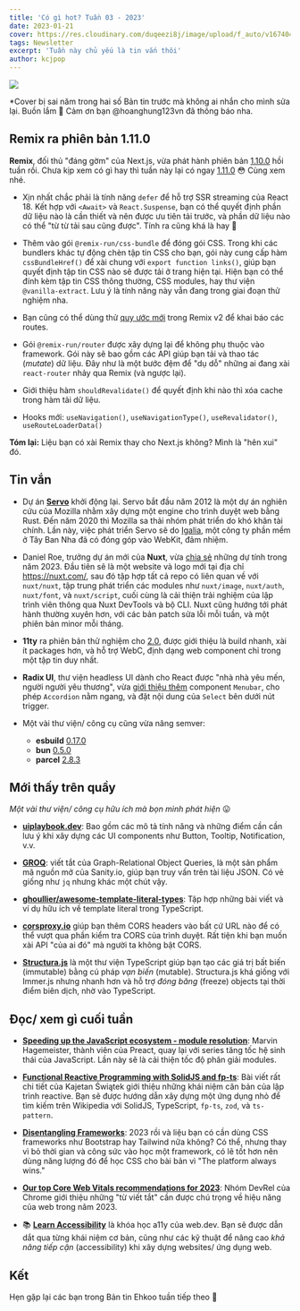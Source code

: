 ```yaml
---
title: 'Có gì hot? Tuần 03 - 2023'
date: 2023-01-21
cover: https://res.cloudinary.com/duqeezi8j/image/upload/f_auto/v1674047120/ehkoo/newsletters/w03-2023.png
tags: Newsletter
excerpt: 'Tuần này chủ yếu là tin vắn thôi'
author: kcjpop
---
```


![](https://res.cloudinary.com/duqeezi8j/image/upload/f_auto/v1674047120/ehkoo/newsletters/w03-2023.png)

\*Cover bị sai năm trong hai số Bản tin trước mà không ai nhắn cho mình sửa lại. Buồn lắm 🥲 Cảm ơn bạn @hoanghung123vn đã thông báo nha.

## Remix ra phiên bản 1.11.0

**Remix**, đối thủ "đáng gờm" của Next.js, vừa phát hành phiên bản [1.10.0](https://github.com/remix-run/remix/releases/tag/remix%401.10.0) hồi tuần rồi. Chưa kịp xem có gì hay thì tuần này lại có ngay [1.11.0](https://github.com/remix-run/remix/releases/tag/remix%401.11.0) 😳 Cùng xem nhé.

- Xịn nhất chắc phải là tính năng `defer` để hỗ trợ SSR streaming của React 18. Kết hợp với `<Await>` và `React.Suspense`, bạn có thể quyết định phần dữ liệu nào là cần thiết và nên được ưu tiên tải trước, và phần dữ liệu nào có thể "từ từ tải sau cũng được". Tính ra cũng khá là hay 🤔

- Thêm vào gói `@remix-run/css-bundle` để đóng gói CSS. Trong khi các bundlers khác tự động chèn tập tin CSS cho bạn, gói này cung cấp hàm `cssBundleHref()` để xài chung với `export function links()`, giúp bạn quyết định tập tin CSS nào sẽ được tải ở trang hiện tại. Hiện bạn có thể đính kèm tập tin CSS thông thường, CSS modules, hay thư viện `@vanilla-extract`. Lưu ý là tính năng này vẫn đang trong giai đoạn thử nghiệm nha.

- Bạn cũng có thể dùng thử [quy ước mới](https://github.com/remix-run/remix/discussions/4482) trong Remix v2 để khai báo các routes.

- Gói `@remix-run/router` được xây dựng lại để không phụ thuộc vào framework. Gói này sẽ bao gồm các API giúp bạn tải và thao tác (_mutate_) dữ liệu. Đây như là một bước đệm để "dụ dỗ" những ai đang xài `react-router` nhảy qua Remix (và ngược lại).

- Giới thiệu hàm `shouldRevalidate()` để quyết định khi nào thì xóa cache trong hàm tải dữ liệu.

- Hooks mới: `useNavigation()`, `useNavigationType()`, `useRevalidator()`, `useRouteLoaderData()`

**Tóm lại:** Liệu bạn có xài Remix thay cho Next.js không? Mình là "hên xui" đó.

## Tin vắn

- Dự án [**Servo**](https://servo.org/blog/2023/01/16/servo-2023/) khởi động lại. Servo bắt đầu năm 2012 là một dự án nghiên cứu của Mozilla nhằm xây dựng một engine cho trình duyệt web bằng Rust. Đến năm 2020 thì Mozilla sa thải nhóm phát triển do khó khăn tài chính. Lần này, việc phát triển Servo sẽ do [Igalia](https://www.igalia.com/), một công ty phần mềm ở Tây Ban Nha đã có đóng góp vào WebKit, đảm nhiệm.

- Daniel Roe, trưởng dự án mới của **Nuxt**, vừa [chia sẻ](https://nuxt.com/vision-2023) những dự tính trong năm 2023. Đầu tiên sẽ là một website và logo mới tại địa chỉ https://nuxt.com/, sau đó tập hợp tất cả repo có liên quan về với `nuxt/nuxt`, tập trung phát triển các modules như `nuxt/image`, `nuxt/auth`, `nuxt/font`, và `nuxt/script`, cuối cùng là cải thiện trải nghiệm của lập trình viên thông qua Nuxt DevTools và bộ CLI. Nuxt cũng hướng tới phát hành thường xuyên hơn, với các bản patch sửa lỗi mỗi tuần, và một phiên bản minor mỗi tháng.

- **11ty** ra phiên bản thử nghiệm cho [2.0](https://www.11ty.dev/blog/eleventy-v2-beta/), được giới thiệu là build nhanh, xài ít packages hơn, và hỗ trợ WebC, định dạng web component chỉ trong một tập tin duy nhất.

- **Radix UI**, thư viện headless UI dành cho React được "nhà nhà yêu mến, người người yêu thương", vừa [giới thiệu thêm](https://www.radix-ui.com/docs/primitives/overview/releases#january-17-2023) component `Menubar`, cho phép `Accordion` nằm ngang, và đặt nội dung của `Select` bên dưới nút trigger.

- Một vài thư viện/ công cụ cũng vừa nâng semver:

  - **esbuild** [0.17.0](https://github.com/evanw/esbuild/releases/tag/v0.17.0)
  - **bun** [0.5.0](https://bun.sh/blog/bun-v0.5.0)
  - **parcel** [2.8.3](https://github.com/parcel-bundler/parcel/releases/tag/v2.8.3)

## Mới thấy trên quầy

_Một vài thư viện/ công cụ hữu ích mà bọn mình phát hiện_ 😛

- [**uiplaybook.dev**](https://uiplaybook.dev/): Bao gồm các mô tả tính năng và những điểm cần cần lưu ý khi xây dựng các UI components như Button, Tooltip, Notification, v.v.

- [**GROQ**](https://groq.dev/): viết tắt của Graph-Relational Object Queries, là một sản phẩm mã nguồn mở của Sanity.io, giúp bạn truy vấn trên tài liệu JSON. Có vẻ giống như `jq` nhưng khác một chút vậy.

- [**ghoullier/awesome-template-literal-types**](https://github.com/ghoullier/awesome-template-literal-types): Tập hợp những bài viết và ví dụ hữu ích về template literal trong TypeScript.

- [**corsproxy.io**](https://corsproxy.io/) giúp bạn thêm CORS headers vào bất cứ URL nào để có thể vượt qua phần kiểm tra CORS của trình duyệt. Rất tiện khi bạn muốn xài API "của ai đó" mà người ta không bật CORS.

- [**Structura.js**](https://giusepperaso.github.io/structura.js/) là một thư viện TypeScript giúp bạn tạo các giá trị bất biến (immutable) bằng cú pháp _vạn biến_ (mutable). Structura.js khá giống với Immer.js nhưng nhanh hơn và hỗ trợ _đóng băng_ (freeze) objects tại thời điểm biên dịch, nhờ vào TypeScript.

## Đọc/ xem gì cuối tuần

- [**Speeding up the JavaScript ecosystem - module resolution**](https://marvinh.dev/blog/speeding-up-javascript-ecosystem-part-2/): Marvin Hagemeister, thành viên của Preact, quay lại với series tăng tốc hệ sinh thái của JavaScript. Lần này sẽ là cải thiện tốc độ phân giải modules.

- [**Functional Reactive Programming with SolidJS and fp-ts**](https://kajetan.dev/2023/functional-reactive-programming-with-solidjs-and-fpts/): Bài viết rất chi tiết của Kajetan Świątek giới thiệu những khái niệm căn bản của lập trình reactive. Bạn sẽ được hướng dẫn xây dựng một ứng dụng nhỏ để tìm kiếm trên Wikipedia với SolidJS, TypeScript, `fp-ts`, `zod`, và `ts-pattern`.

- [**Disentangling Frameworks**](https://css-irl.info/disentangling-frameworks/): 2023 rồi và liệu bạn có cần dùng CSS frameworks như Bootstrap hay Tailwind nữa không? Có thể, nhưng thay vì bỏ thời gian và công sức vào học một framework, có lẽ tốt hơn nên dùng năng lượng đó để học CSS cho bài bản vì "The platform always wins."

- [**Our top Core Web Vitals recommendations for 2023**](https://web.dev/top-cwv-2023/): Nhóm DevRel của Chrome giới thiệu những "từ viết tắt" cần được chú trọng về hiệu năng của web trong năm 2023.

- 📚 [**Learn Accessibility**](https://web.dev/learn/accessibility/) là khóa học a11y của web.dev. Bạn sẽ được dẫn dắt qua từng khái niệm cơ bản, cũng như các kỹ thuật để nâng cao _khả năng tiếp cận_ (accessibility) khi xây dựng websites/ ứng dụng web.

## Kết

Hẹn gặp lại các bạn trong Bản tin Ehkoo tuần tiếp theo 👋
